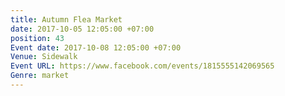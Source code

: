 ```yaml
---
title: Autumn Flea Market
date: 2017-10-05 12:05:00 +07:00
position: 43
Event date: 2017-10-08 12:05:00 +07:00
Venue: Sidewalk
Event URL: https://www.facebook.com/events/1815555142069565
Genre: market
---
```


